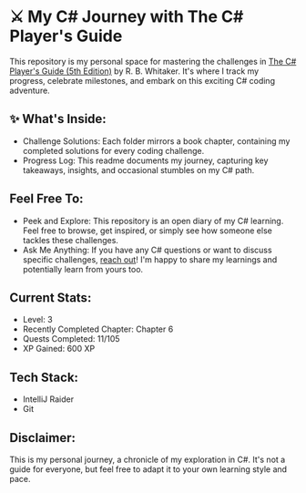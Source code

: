 # ⚔️ My C# Journey with The C# Player's Guide

This repository is my personal space for mastering the challenges in [The C# Player's Guide (5th Edition)](https://csharpplayersguide.com/) by R. B. Whitaker. It's where I track my progress, celebrate milestones, and embark on this exciting C# coding adventure.

## ✨ What's Inside:

* Challenge Solutions:
Each folder mirrors a book chapter, containing my completed solutions for every coding challenge.
* Progress Log:
This readme documents my journey, capturing key takeaways, insights, and occasional stumbles on my C# path.
## Feel Free To:

* Peek and Explore:
This repository is an open diary of my C# learning. Feel free to browse, get inspired, or simply see how someone else tackles these challenges.
* Ask Me Anything:
If you have any C# questions or want to discuss specific challenges, [reach out](mailto:dev@soradotwav.com)! I'm happy to share my learnings and potentially learn from yours too.
##  Current Stats:

- Level: 3
- Recently Completed Chapter: Chapter 6
- Quests Completed: 11/105
- XP Gained: 600 XP
## Tech Stack:

* IntelliJ Raider
* Git
## Disclaimer:

This is my personal journey, a chronicle of my exploration in C#. It's not a guide for everyone, but feel free to adapt it to your own learning style and pace.
